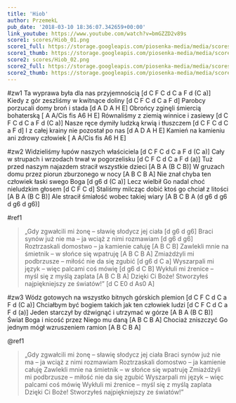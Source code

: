 ```yaml
---
title: 'Hiob'
author: PrzemekL
pub_date: '2018-03-10 18:36:07.342659+00:00'
link_youtube: https://www.youtube.com/watch?v=bmGZZD2v89s
score1: scores/Hiob_01.png
score1_full: https://storage.googleapis.com/piosenka-media/media/scores/Hiob_01.png
score1_thumb: https://storage.googleapis.com/piosenka-media/media/scores/Hiob_01.png.180x0_q85_upscale.jpg
score2: scores/Hiob_02.png
score2_full: https://storage.googleapis.com/piosenka-media/media/scores/Hiob_02.png
score2_thumb: https://storage.googleapis.com/piosenka-media/media/scores/Hiob_02.png.180x0_q85_upscale.jpg
---
```


#zw1
Ta wyprawa była dla nas przyjemnością [d C F C d C a F d  (C a)]
Kiedy z gór zeszliśmy w kwitnące doliny [d C F C d C a F d]
Parobcy porzucali domy broń i stada [d A D A H E]
Obrońcy zginęli śmiercią bohaterską [ A A/Cis fis A6 H E]
Równaliśmy z ziemią winnice i zasiewy [d C F C d C a F d  (C a)]
Nasze ręce dymiły ludzką krwią i tłuszczem [d C F C d C a F d]
I z całej krainy nie pozostał po nas [d A D A H E]
Kamień na kamieniu ani zdrowy człowiek [ A A/Cis fis A6 H E]

#zw2
Widzieliśmy łupów naszych właściciela [d C F C d C a F d  (C a)]
Cały w strupach i wrzodach trwał w pogorzelisku [d C F C d C a F d  (a)]
Tuż przed naszym najazdem stracił wszystkie dzieci [A B A  (B C B)]
W gruzach domu przez piorun zburzonego w nocy [A B C B A]
Nie znał chyba ten człowiek łaski swego Boga [d g6 d  (C a)]
Lecz wielbił Go nadal choć nieludzkim głosem [d C F C d]
Staliśmy milcząc dobić ktoś go chciał z litości [A B A (B C B)]
Ale stracił śmiałość wobec takiej wiary [A B C B A (d g6 d g6 d g6 d g6)]

#ref1
> „Gdy zgwałcili mi żonę – sławię słodycz jej ciała [d g6 d g6]
>Braci synów już nie ma – ja wciąż z nimi rozmawiam [d g6 d g6]
>Roztrzaskali domostwo – ja kamienie całuję [A B C B]
>Zawlekli mnie na śmietnik – w słońce się wpatruję [A B C B A]
>Zmiażdżyli mi podbrzusze – miłość nie da się zgubić [d g6 d C a]
>Wyszarpali mi język – więc palcami coś mówię [d g6 d C B]
>Wykłuli mi źrenice – myśl się z myślą zaplata [A B C B A]
>Dzięki Ci Boże! Stworzyłeś najpiękniejszy ze światów!” [d C E0 d As0 A]

#zw3
Wódz gotowych na wszystko bitnych górskich plemion [d C F C d C a F d  (C a)]
Chciałbym być bogiem takich jak ten człowiek ludzi [d C F C d C a F d  (a)]
Jeden starczył by dźwignąć i utrzymać w górze [A B A  (B C B)]
Świat Boga i nicość przez Niego mu daną [A B C B A]
Chociaż zniszczyć Go jednym mógł wzruszeniem ramion [A B C B A]

@ref1
>„Gdy zgwałcili mi żonę – sławię słodycz jej ciała
>Braci synów już nie ma – ja wciąż z nimi rozmawiam
>Roztrzaskali domostwo – ja kamienie całuję
>Zawlekli mnie na śmietnik – w słońce się wpatruję
>Zmiażdżyli mi podbrzusze – miłość nie da się zgubić
>Wyszarpali mi język – więc palcami coś mówię
>Wykłuli mi źrenice – myśl się z myślą zaplata
>Dzięki Ci Boże! Stworzyłeś najpiękniejszy ze światów!”